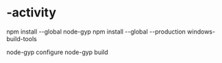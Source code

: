 # -activity

npm install --global node-gyp
npm install --global --production windows-build-tools

node-gyp configure
node-gyp build
